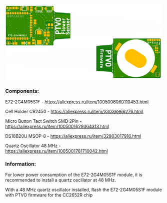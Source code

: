 
![Top layer](/CC2652RB/ptvo_fs.png)

### Components:
E72-2G4M05S1F - https://aliexpress.ru/item/1005006060110453.html

Cell Holder CR2450 - https://aliexpress.ru/item/33036966276.html

Micro Button Tact Switch SMD 2Pin - https://aliexpress.ru/item/1005001629364313.html

DS18B20U MSOP-8 - https://aliexpress.ru/item/32903017916.html

Quartz Oscillator 48 MHz - https://aliexpress.ru/item/1005001781710042.html

### Information:

For lower power consumption of the E72-2G4M05S1F module, it is recommended to install a quartz oscillator at 48 MHz.

With a 48 MHz quartz oscillator installed, flash the E72-2G4M05S1F module with PTVO firmware for the CC2652R chip
